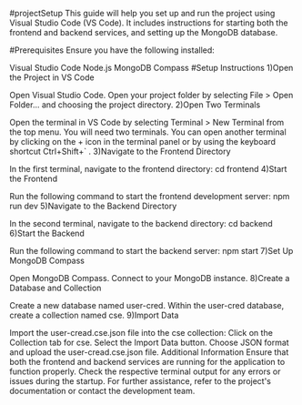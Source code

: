 #projectSetup
This guide will help you set up and run the project using Visual Studio Code (VS Code). It includes instructions for starting both the frontend and backend services, and setting up the MongoDB database.

#Prerequisites
Ensure you have the following installed:

Visual Studio Code
Node.js
MongoDB Compass
#Setup Instructions
1)Open the Project in VS Code

Open Visual Studio Code.
Open your project folder by selecting File > Open Folder... and choosing the project directory.
2)Open Two Terminals

Open the terminal in VS Code by selecting Terminal > New Terminal from the top menu.
You will need two terminals. You can open another terminal by clicking on the + icon in the terminal panel or by using the keyboard shortcut Ctrl+Shift+` .
3)Navigate to the Frontend Directory

In the first terminal, navigate to the frontend directory:
cd frontend
4)Start the Frontend

Run the following command to start the frontend development server:
npm run dev
5)Navigate to the Backend Directory

In the second terminal, navigate to the backend directory:
cd backend
6)Start the Backend

Run the following command to start the backend server:
npm start
7)Set Up MongoDB Compass

Open MongoDB Compass.
Connect to your MongoDB instance.
8)Create a Database and Collection

Create a new database named user-cred.
Within the user-cred database, create a collection named cse.
9)Import Data

Import the user-cread.cse.json file into the cse collection:
Click on the Collection tab for cse.
Select the Import Data button.
Choose JSON format and upload the user-cread.cse.json file.
Additional Information
Ensure that both the frontend and backend services are running for the application to function properly.
Check the respective terminal output for any errors or issues during the startup.
For further assistance, refer to the project's documentation or contact the development team.

